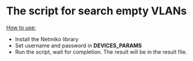 # The script for search empty VLANs

<ins>How to use:</ins>

- Install the Netmiko library
- Set username and password in **DEVICES_PARAMS**
- Run the script, wait for completion. The result will be in the result file.
